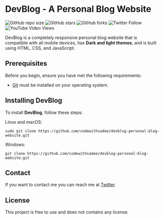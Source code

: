 # DevBlog - A Personal Blog Website

<!--- These are examples. See https://shields.io for others or to customize this set of shields. You might want to include dependencies, project status and licence info here --->
![GitHub repo size](https://img.shields.io/github/repo-size/codewithsadee/devblog-personal-blog-website)
![GitHub stars](https://img.shields.io/github/stars/codewithsadee/devblog-personal-blog-website?style=social)
![GitHub forks](https://img.shields.io/github/forks/codewithsadee/devblog-personal-blog-website?style=social)
![Twitter Follow](https://img.shields.io/twitter/follow/codewithsadee?style=social)
![YouTube Video Views](https://img.shields.io/youtube/views/HtRTmkd5Nsg?style=social)

DevBlog is a completely responsive personal blog website that is compatible with all mobile devices, has **Dark and light themes**, and is built using HTML, CSS, and JavaScript.

## Prerequisites

Before you begin, ensure you have met the following requirements:
<!--- These are just example requirements. Add, duplicate or remove as required --->

* [Git](https://git-scm.com/downloads "Download Git") must be installed on your operating system.

## Installing DevBlog

To install **DevBlog**, follow these steps:

Linux and macOS:

```
sudo git clone https://github.com/codewithsadee/devblog-personal-blog-website.git
```

Windows:

```
git clone https://github.com/codewithsadee/devblog-personal-blog-website.git
```

## Contact

If you want to contact me you can reach me at [Twitter](https://www.twitter.com/codewithsadee).

## License
<!--- If you're not sure which open license to use see https://choosealicense.com/--->

This project is free to use and does not contains any license.

